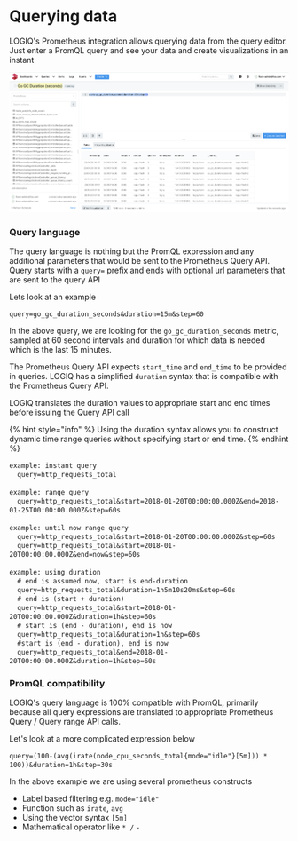 # Querying data

LOGIQ's Prometheus integration allows querying data from the query editor. Just enter a PromQL query and see your data and create visualizations in an instant

![](../.gitbook/assets/screen-shot-2020-04-27-at-6.13.01-pm.png)

### Query language

The query language is nothing but the PromQL expression and any additional parameters that would be sent to the Prometheus Query API. Query starts with a `query=` prefix and ends with optional url parameters that are sent to the query API

Lets look at an example

```text
query=go_gc_duration_seconds&duration=15m&step=60
```

In the above query, we are looking for the `go_gc_duration_seconds` metric, sampled at 60 second intervals and duration for which data is needed which is the last 15 minutes.

The Prometheus Query API expects `start_time` and `end_time` to be provided in queries. LOGIQ has a simplified `duration` syntax that is compatible with the Prometheus Query API. 

LOGIQ translates the duration values to appropriate start and end times before issuing the Query API call

{% hint style="info" %}
Using the duration syntax allows you to construct dynamic time range queries without specifying start or end time.
{% endhint %}

```text
example: instant query
  query=http_requests_total

example: range query
  query=http_requests_total&start=2018-01-20T00:00:00.000Z&end=2018-01-25T00:00:00.000Z&step=60s

example: until now range query
  query=http_requests_total&start=2018-01-20T00:00:00.000Z&step=60s
  query=http_requests_total&start=2018-01-20T00:00:00.000Z&end=now&step=60s
  
example: using duration
  # end is assumed now, start is end-duration
  query=http_requests_total&duration=1h5m10s20ms&step=60s 
  # end is (start + duration)
  query=http_requests_total&start=2018-01-20T00:00:00.000Z&duration=1h&step=60s 
  # start is (end - duration), end is now
  query=http_requests_total&duration=1h&step=60s
  #start is (end - duration), end is now
  query=http_requests_total&end=2018-01-20T00:00:00.000Z&duration=1h&step=60s 
```

### PromQL compatibility

LOGIQ's query language is 100% compatible with PromQL, primarily because all query expressions are translated to appropriate Prometheus Query / Query range API calls. 

Let's look at a more complicated expression below

```text
query=(100-(avg(irate(node_cpu_seconds_total{mode="idle"}[5m])) * 100))&duration=1h&step=30s
```

In the above example we are using several prometheus constructs

* Label based filtering e.g. `mode="idle"`
* Function such as `irate`, `avg`
* Using the vector syntax `[5m]` 
* Mathematical operator like `* /` `-`

